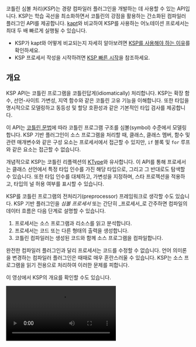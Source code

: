 [//]: # (title: 코틀린 심볼 처리 API)

코틀린 심볼 처리(_KSP_)는 경량 컴파일러 플러그인을 개발하는 데 사용할 수 있는 API입니다.
KSP는 학습 곡선을 최소화하면서 코틀린의 강점을 활용하는 간소화된 컴파일러 플러그인 API를 제공합니다.
[kapt](kapt.md)와 비교하여 KSP를 사용하는 어노테이션 프로세서는 최대 두 배 빠르게 실행될 수 있습니다.

*   KSP가 kapt와 어떻게 비교되는지 자세히 알아보려면 [KSP를 사용해야 하는 이유](ksp-why-ksp.md)를 확인하세요.
*   KSP 프로세서 작성을 시작하려면 [KSP 빠른 시작](ksp-quickstart.md)을 참조하세요.

## 개요

KSP API는 코틀린 프로그램을 코틀린답게(idiomatically) 처리합니다. KSP는 확장 함수, 선언-사이트 가변성, 지역 함수와 같은 코틀린 고유 기능을 이해합니다. 또한 타입을 명시적으로 모델링하고 동등성 및 할당 호환성과 같은 기본적인 타입 검사를 제공합니다.

이 API는 [코틀린 문법](https://kotlinlang.org/docs/reference/grammar.html)에 따라 코틀린 프로그램 구조를 심볼(symbol) 수준에서 모델링합니다. KSP 기반 플러그인이 소스 프로그램을 처리할 때, 클래스, 클래스 멤버, 함수 및 관련 매개변수와 같은 구성 요소는 프로세서에서 접근할 수 있지만, `if` 블록 및 `for` 루프와 같은 요소는 접근할 수 없습니다.

개념적으로 KSP는 코틀린 리플렉션의 [KType](https://kotlinlang.org/api/latest/jvm/stdlib/kotlin.reflect/-k-type/)와 유사합니다. 이 API를 통해 프로세서는 클래스 선언에서 특정 타입 인수를 가진 해당 타입으로, 그리고 그 반대로도 탐색할 수 있습니다. 또한 타입 인수를 대체하고, 가변성을 지정하며, 스타 프로젝션을 적용하고, 타입의 널 허용 여부를 표시할 수 있습니다.

KSP를 코틀린 프로그램의 전처리기(preprocessor) 프레임워크로 생각할 수도 있습니다. KSP 기반 플러그인을 _심볼 프로세서_ 또는 간단히 _프로세서_로 간주하면 컴파일의 데이터 흐름은 다음 단계로 설명할 수 있습니다.

1.  프로세서는 소스 프로그램과 리소스를 읽고 분석합니다.
2.  프로세서는 코드 또는 다른 형태의 출력을 생성합니다.
3.  코틀린 컴파일러는 생성된 코드와 함께 소스 프로그램을 컴파일합니다.

완전한 컴파일러 플러그인과 달리 프로세서는 코드를 수정할 수 없습니다. 언어 의미론을 변경하는 컴파일러 플러그인은 때때로 매우 혼란스러울 수 있습니다. KSP는 소스 프로그램을 읽기 전용으로 처리하여 이러한 문제를 피합니다.

이 영상에서 KSP의 개요를 확인할 수도 있습니다.

<video src="https://www.youtube.com/v/bv-VyGM3HCY" title="Kotlin Symbol Processing (KSP)"/>

## KSP가 소스 파일을 보는 방식

대부분의 프로세서는 입력 소스 코드의 다양한 프로그램 구조를 탐색합니다. API 사용법을 자세히 알아보기 전에, KSP의 관점에서 파일이 어떻게 보이는지 살펴보겠습니다.

```text
KSFile
  packageName: KSName
  fileName: String
  annotations: List<KSAnnotation>  (File annotations)
  declarations: List<KSDeclaration>
    KSClassDeclaration // class, interface, object
      simpleName: KSName
      qualifiedName: KSName
      containingFile: String
      typeParameters: KSTypeParameter
      parentDeclaration: KSDeclaration
      classKind: ClassKind
      primaryConstructor: KSFunctionDeclaration
      superTypes: List<KSTypeReference>
      // contains inner classes, member functions, properties, etc.
      declarations: List<KSDeclaration>
    KSFunctionDeclaration // top level function
      simpleName: KSName
      qualifiedName: KSName
      containingFile: String
      typeParameters: KSTypeParameter
      parentDeclaration: KSDeclaration
      functionKind: FunctionKind
      extensionReceiver: KSTypeReference?
      returnType: KSTypeReference
      parameters: List<KSValueParameter>
      // contains local classes, local functions, local variables, etc.
      declarations: List<KSDeclaration>
    KSPropertyDeclaration // global variable
      simpleName: KSName
      qualifiedName: KSName
      containingFile: String
      typeParameters: KSTypeParameter
      parentDeclaration: KSDeclaration
      extensionReceiver: KSTypeReference?
      type: KSTypeReference
      getter: KSPropertyGetter
        returnType: KSTypeReference
      setter: KSPropertySetter
        parameter: KSValueParameter
```

이 보기에는 파일에 선언된 일반적인 요소들인 클래스, 함수, 프로퍼티 등이 나열됩니다.

## SymbolProcessorProvider: 진입점

KSP는 `SymbolProcessor`를 인스턴스화하기 위해 `SymbolProcessorProvider` 인터페이스의 구현을 기대합니다.

```kotlin
interface SymbolProcessorProvider {
    fun create(environment: SymbolProcessorEnvironment): SymbolProcessor
}
```

`SymbolProcessor`는 다음과 같이 정의됩니다.

```kotlin
interface SymbolProcessor {
    fun process(resolver: Resolver): List<KSAnnotated> // Let's focus on this
    fun finish() {}
    fun onError() {}
}
```

`Resolver`는 `SymbolProcessor`에 심볼과 같은 컴파일러 세부 정보에 대한 접근을 제공합니다. 최상위 함수와 최상위 클래스 내의 비지역(non-local) 함수를 모두 찾는 프로세서는 다음과 같습니다.

```kotlin
class HelloFunctionFinderProcessor : SymbolProcessor() {
    // ...
    val functions = mutableListOf<KSClassDeclaration>()
    val visitor = FindFunctionsVisitor()

    override fun process(resolver: Resolver) {
        resolver.getAllFiles().forEach { it.accept(visitor, Unit) }
    }

    inner class FindFunctionsVisitor : KSVisitorVoid() {
        override fun visitClassDeclaration(classDeclaration: KSClassDeclaration, data: Unit) {
            classDeclaration.getDeclaredFunctions().forEach { it.accept(this, Unit) }
        }

        override fun visitFunctionDeclaration(function: KSFunctionDeclaration, data: Unit) {
            functions.add(function)
        }

        override fun visitFile(file: KSFile, data: Unit) {
            file.declarations.forEach { it.accept(this, Unit) }
        }
    }
    // ...
    
    class Provider : SymbolProcessorProvider {
        override fun create(environment: SymbolProcessorEnvironment): SymbolProcessor = TODO()
    }
}
```

## 리소스

*   [빠른 시작](ksp-quickstart.md)
*   [KSP를 사용해야 하는 이유?](ksp-why-ksp.md)
*   [예시](ksp-examples.md)
*   [KSP가 코틀린 코드를 모델링하는 방식](ksp-additional-details.md)
*   [자바 어노테이션 프로세서 작성자를 위한 참조](ksp-reference.md)
*   [점진적 처리 노트](ksp-incremental.md)
*   [다중 라운드 처리 노트](ksp-multi-round.md)
*   [멀티플랫폼 프로젝트의 KSP](ksp-multiplatform.md)
*   [명령줄에서 KSP 실행](ksp-command-line.md)
*   [자주 묻는 질문](ksp-faq.md)

## 지원 라이브러리

다음 표에는 안드로이드의 인기 라이브러리 목록과 KSP 지원 단계가 포함되어 있습니다.

| 라이브러리          | 상태                                                                                                  |
|------------------|-------------------------------------------------------------------------------------------------------|
| Room             | [공식 지원](https://developer.android.com/jetpack/androidx/releases/room#2.3.0-beta02)                 |
| Moshi            | [공식 지원](https://github.com/square/moshi/)                                                         |
| RxHttp           | [공식 지원](https://github.com/liujingxing/rxhttp)                                                    |
| Kotshi           | [공식 지원](https://github.com/ansman/kotshi)                                                         |
| Lyricist         | [공식 지원](https://github.com/adrielcafe/lyricist)                                                   |
| Lich SavedState  | [공식 지원](https://github.com/line/lich/tree/master/savedstate)                                      |
| gRPC Dekorator   | [공식 지원](https://github.com/mottljan/grpc-dekorator)                                               |
| EasyAdapter      | [공식 지원](https://github.com/AmrDeveloper/EasyAdapter)                                              |
| Koin Annotations | [공식 지원](https://github.com/InsertKoinIO/koin-annotations)                                         |
| Glide            | [공식 지원](https://github.com/bumptech/glide)                                                        | 
| Micronaut        | [공식 지원](https://micronaut.io/2023/07/14/micronaut-framework-4-0-0-released/)                      |
| Epoxy            | [공식 지원](https://github.com/airbnb/epoxy)                                                          |
| Paris            | [공식 지원](https://github.com/airbnb/paris)                                                          |
| Auto Dagger      | [공식 지원](https://github.com/ansman/auto-dagger)                                                    |
| SealedX          | [공식 지원](https://github.com/skydoves/sealedx)                                                      |
| Ktorfit          | [공식 지원](https://github.com/Foso/Ktorfit)                                                          |
| Mockative        | [공식 지원](https://github.com/mockative/mockative)                                                   |
| DeeplinkDispatch | [airbnb/DeepLinkDispatch#323를 통해 지원](https://github.com/airbnb/DeepLinkDispatch/pull/323)        |
| Dagger           | [알파](https://dagger.dev/dev-guide/ksp)                                                              |
| Motif            | [알파](https://github.com/uber/motif)                                                                 |
| Hilt             | [진행 중](https://dagger.dev/dev-guide/ksp)                                                           |
| Auto Factory     | [아직 지원되지 않음](https://github.com/google/auto/issues/982)                                       |